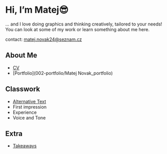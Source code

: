 # Hi, I’m Matej😎

… and I love doing graphics and thinking creatively, tailored to your needs! You can look at some of my work or learn something about me here.

contact: matej.novak24@seznam.cz

## About Me

- [CV](001-CV/Novak_resume.pdf)
- [Portfolio](002-portfolio/Matej Novak_portfolio)

## Classwork

- [Alternative Text](01-alternative-text)
- First impression
- Experience
- Voice and Tone

## Extra

- [Takeaways](takeaways)

